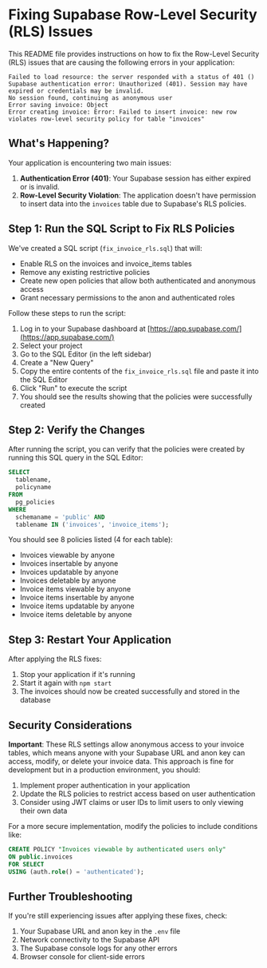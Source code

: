 # Fixing Supabase Row-Level Security (RLS) Issues

This README file provides instructions on how to fix the Row-Level Security (RLS) issues that are causing the following errors in your application:

```
Failed to load resource: the server responded with a status of 401 ()
Supabase authentication error: Unauthorized (401). Session may have expired or credentials may be invalid.
No session found, continuing as anonymous user
Error saving invoice: Object
Error creating invoice: Error: Failed to insert invoice: new row violates row-level security policy for table "invoices"
```

## What's Happening?

Your application is encountering two main issues:

1. **Authentication Error (401)**: Your Supabase session has either expired or is invalid.
2. **Row-Level Security Violation**: The application doesn't have permission to insert data into the `invoices` table due to Supabase's RLS policies.

## Step 1: Run the SQL Script to Fix RLS Policies

We've created a SQL script (`fix_invoice_rls.sql`) that will:
- Enable RLS on the invoices and invoice_items tables
- Remove any existing restrictive policies
- Create new open policies that allow both authenticated and anonymous access
- Grant necessary permissions to the anon and authenticated roles

Follow these steps to run the script:

1. Log in to your Supabase dashboard at [https://app.supabase.com/](https://app.supabase.com/)
2. Select your project
3. Go to the SQL Editor (in the left sidebar)
4. Create a "New Query"
5. Copy the entire contents of the `fix_invoice_rls.sql` file and paste it into the SQL Editor
6. Click "Run" to execute the script
7. You should see the results showing that the policies were successfully created

## Step 2: Verify the Changes

After running the script, you can verify that the policies were created by running this SQL query in the SQL Editor:

```sql
SELECT
  tablename,
  policyname
FROM
  pg_policies
WHERE
  schemaname = 'public' AND
  tablename IN ('invoices', 'invoice_items');
```

You should see 8 policies listed (4 for each table):
- Invoices viewable by anyone
- Invoices insertable by anyone
- Invoices updatable by anyone
- Invoices deletable by anyone
- Invoice items viewable by anyone
- Invoice items insertable by anyone
- Invoice items updatable by anyone
- Invoice items deletable by anyone

## Step 3: Restart Your Application

After applying the RLS fixes:

1. Stop your application if it's running
2. Start it again with `npm start`
3. The invoices should now be created successfully and stored in the database

## Security Considerations

**Important**: These RLS settings allow anonymous access to your invoice tables, which means anyone with your Supabase URL and anon key can access, modify, or delete your invoice data. This approach is fine for development but in a production environment, you should:

1. Implement proper authentication in your application
2. Update the RLS policies to restrict access based on user authentication
3. Consider using JWT claims or user IDs to limit users to only viewing their own data

For a more secure implementation, modify the policies to include conditions like:
```sql
CREATE POLICY "Invoices viewable by authenticated users only"
ON public.invoices
FOR SELECT
USING (auth.role() = 'authenticated');
```

## Further Troubleshooting

If you're still experiencing issues after applying these fixes, check:

1. Your Supabase URL and anon key in the `.env` file
2. Network connectivity to the Supabase API
3. The Supabase console logs for any other errors
4. Browser console for client-side errors 